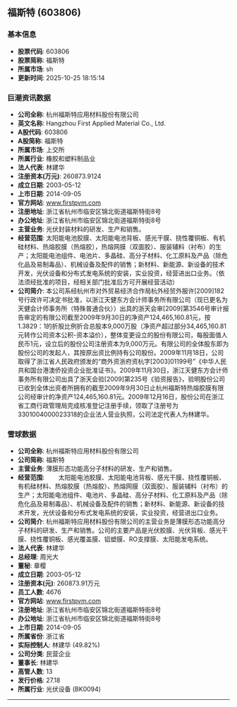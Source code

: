 ## 福斯特 (603806)

### 基本信息

- **股票代码**: 603806
- **股票简称**: 福斯特
- **所属市场**: sh
- **更新时间**: 2025-10-25 18:15:14

### 巨潮资讯数据

- **公司全称**: 杭州福斯特应用材料股份有限公司
- **英文名称**: Hangzhou First Applied Material Co., Ltd.
- **A股代码**: 603806
- **A股简称**: 福斯特
- **所属市场**: 上交所
- **所属行业**: 橡胶和塑料制品业
- **法人代表**: 林建华
- **注册资本(万元)**: 260873.9124
- **成立日期**: 2003-05-12
- **上市日期**: 2014-09-05
- **官方网站**: www.firstpvm.com
- **注册地址**: 浙江省杭州市临安区锦北街道福斯特街8号
- **办公地址**: 浙江省杭州市临安区锦北街道福斯特街8号
- **主营业务**: 光伏封装材料的研发、生产和销售。
- **经营范围**: 太阳能电池胶膜、太阳能电池背板、感光干膜、挠性覆铜板、有机硅材料、热熔胶膜（热熔胶），热熔网膜（双面胶）、服装辅料（衬布）的生产；太阳能电池组件、电池片、多晶硅、高分子材料、化工原料及产品（除危化品及易制毒品）、机械设备及配件的销售；新材料、新能源、新设备的技术开发，光伏设备和分布式发电系统的安装，实业投资，经营进出口业务。（依法须经批准的项目，经相关部门批准后方可开展经营活动）
- **公司简介**: 本公司系经杭州市对外贸易经济合作局杭外经贸外服许[2009]182号行政许可决定书批准，以浙江天健东方会计师事务所有限公司（现已更名为天健会计师事务所（特殊普通合伙））出具的浙天会审[2009]第3546号审计报告审定的有限公司截至2009年9月30日的净资产124,465,160.81元，按1.3829：1的折股比例折合总股本9,000万股（净资产超过部分34,465,160.81元转作公司资本公积-资本溢价），整体变更设立的股份有限公司，每股面值人民币1元，设立后的股份公司注册资本为9,000万元。有限公司的全体股东即为股份公司的发起人，其按原出资比例持有公司股份。2009年11月18日，公司取得了浙江省人民政府颁发的“商外资浙府资杭字[2003]01199号”《中华人民共和国台港澳侨投资企业批准证书》。2009年11月30日，浙江天健东方会计师事务所有限公司出具了浙天会验[2009]第235号《验资报告》，验明股份公司已收到全体出资者所拥有的截至2009年9月30日止杭州福斯特热熔胶膜有限公司经审计的净资产124,465,160.81元。2009年12月16日，股份公司在浙江省工商行政管理局完成核准登记注册手续，领取了注册号为3301004000023318的企业法人营业执照，公司法定代表人为林建华。

### 雪球数据

- **公司全称**: 杭州福斯特应用材料股份有限公司
- **公司简称**: 福斯特
- **主营业务**: 薄膜形态功能高分子材料的研发、生产和销售。
- **经营范围**: 　　太阳能电池胶膜、太阳能电池背板、感光干膜、挠性覆铜板、有机硅材料、热熔胶膜（热熔胶）、热熔网膜（双面胶）、服装辅料（衬布）的生产；太阳能电池组件、电池片、多晶硅、高分子材料、化工原料及产品（除危化品及易制毒品）、机械设备及配件的销售；新材料、新能源、新设备的技术开发，光伏设备和分布式发电系统的安装，实业投资，经营进出口业务。
- **公司简介**: 杭州福斯特应用材料股份有限公司的主营业务是薄膜形态功能高分子材料的研发、生产和销售。公司的主要产品是光伏胶膜、光伏背板、感光干膜、挠性覆铜板、感光覆盖膜、铝塑膜、RO支撑膜、太阳能发电系统。
- **法人代表**: 林建华
- **总经理**: 周光大
- **董秘**: 章樱
- **成立日期**: 2003-05-12
- **注册资本(元)**: 260873.91万元
- **员工人数**: 4676
- **官方网站**: www.firstpvm.com
- **注册地址**: 浙江省杭州市临安区锦北街道福斯特街8号
- **办公地址**: 浙江省杭州市临安区锦北街道福斯特街8号
- **上市日期**: 2014-09-05
- **所属省份**: 浙江省
- **实际控制人**: 林建华 (49.82%)
- **公司分类**: 民营企业
- **董事长**: 林建华
- **高管人数**: 13
- **发行价格**: 27.18
- **所属行业**: 光伏设备 (BK0094)

---